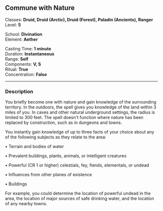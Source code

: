 ## Commune with Nature

Classes: **Druid, Druid (Arctic), Druid (Forest), Paladin (Ancients), Ranger**  
Level: **5**  

School: **Divination**  
Element: **Aether**  

Casting Time: **1 minute**  
Duration: **Instantaneous**  
Range: **Self**  
Components: **V, S**  
Ritual: **True**  
Concentration: **False**  

------

### Description

You briefly become one with nature and gain knowledge of the surrounding territory. In the outdoors, the spell gives you knowledge of the land within 3 miles of you. In caves and other natural underground settings, the radius is limited to 300 feet. The spell doesn't function where nature has been replaced by construction, such as in dungeons and towns.

You instantly gain knowledge of up to three facts of your choice about any of the following subjects as they relate to the area:

• Terrain and bodies of water

• Prevalent buildings, plants, animals, or intelligent creatures

• Powerful (CR 1 or higher) celestials, fey, fiends, elementals, or undead

• Influences from other planes of existence

• Buildings

For example, you could determine the location of powerful undead in the area, the location of major sources of safe drinking water, and the location of any nearby towns.